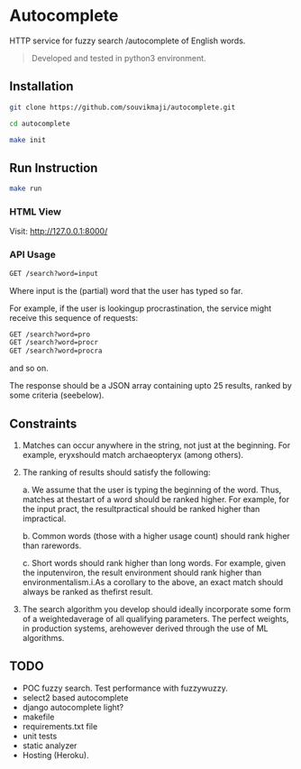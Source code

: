 # Autocomplete

HTTP service for fuzzy search /autocomplete of English words.

> Developed and tested in python3 environment.

## Installation

```sh
git clone https://github.com/souvikmaji/autocomplete.git

cd autocomplete

make init
```

## Run Instruction

```sh
make run
```

### HTML View

Visit: <http://127.0.0.1:8000/>

### API Usage

```txt
GET /search?word=input
```

Where input is the (partial) word that the user has typed so far. 

For example, if the user is lookingup procrastination, the service might receive this sequence of requests:

```txt
GET /search?word=pro
GET /search?word=procr
GET /search?word=procra
```

and so on.

The response should be a JSON array containing upto 25 results, ranked by some criteria (seebelow).

## Constraints

1. Matches can occur anywhere in the string, not just at the beginning. For example, eryxshould match archaeopteryx (among others).

2. The ranking of results should satisfy the following:

   a. We assume that the user is typing the beginning of the word. Thus, matches at thestart of a word should be ranked higher. For example, for the input pract, the resultpractical should be ranked higher than impractical.

   b. Common words (those with a higher usage count) should rank higher than rarewords.

   c. Short words should rank higher than long words. For example, given the inputenviron, the result environment should rank higher than environmentalism.i.As a corollary to the above, an ​exact match​ should always be ranked as thefirst result.

3. The search algorithm you develop should ideally incorporate some form of a weightedaverage of all qualifying parameters. The perfect weights, in production systems, arehowever derived through the use of ML algorithms.

## TODO

- POC fuzzy search. Test performance with fuzzywuzzy.
- select2 based autocomplete
- django autocomplete light?
- makefile
- requirements.txt file
- unit tests
- static analyzer
- Hosting (Heroku).
